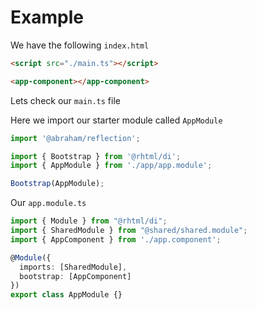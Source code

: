 # Example


We have the following `index.html`

```html
<script src="./main.ts"></script>

<app-component></app-component>
```

Lets check our `main.ts` file

Here we import our starter module called `AppModule`

```ts
import '@abraham/reflection';

import { Bootstrap } from '@rhtml/di';
import { AppModule } from './app/app.module';

Bootstrap(AppModule);

```

Our `app.module.ts`
```ts
import { Module } from "@rhtml/di";
import { SharedModule } from "@shared/shared.module";
import { AppComponent } from './app.component';

@Module({
  imports: [SharedModule],
  bootstrap: [AppComponent]
})
export class AppModule {}
```